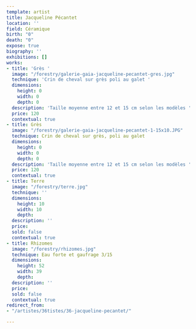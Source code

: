 ```yaml
---
template: artist
title: Jacqueline Pécantet
location: ''
field: Céramique
birth: "0"
death: "0"
expose: true
biography: ''
exhibitions: []
works:
- title: 'Grès '
  image: "/forestry/galerie-gaia-jacqueline-pecantet-gres.jpg"
  technique: 'Crin de cheval sur grès poli au galet '
  dimensions:
    height: 0
    width: 0
    depth: 0
  description: 'Taille moyenne entre 12 et 15 cm selon les modèles '
  price: 120
  contextual: true
- title: Grès
  image: "/forestry/galerie-gaia-jacqueline-pecantet-1-15x10.JPG"
  technique: Crin de cheval sur grès, poli au galet
  dimensions:
    height: 0
    width: 0
    depth: 0
  description: 'Taille moyenne entre 12 et 15 cm selon les modèles '
  price: 120
  contextual: true
- title: Terre
  image: "/forestry/terre.jpg"
  technique: ''
  dimensions:
    height: 10
    width: 10
    depth: 
  description: ''
  price: 
  sold: false
  contextual: true
- title: Rhizomes
  image: "/forestry/rhizomes.jpg"
  technique: Eau forte et gaufrage 3/15
  dimensions:
    height: 52
    width: 39
    depth: 
  description: ''
  price: 
  sold: false
  contextual: true
redirect_from:
- "/artistes/36tistes/36-jacqueline-pecantet/"

---
```


